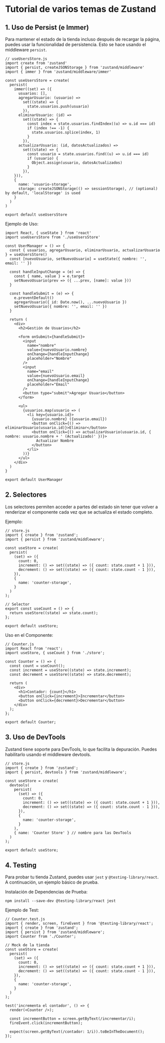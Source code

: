 
# Tutorial de varios temas de Zustand

## 1. Uso de Persist (e Immer)
Para mantener el estado de la tienda incluso después de recargar la página, puedes usar la funcionalidad de persistencia. Esto se hace usando el middleware `persist`.
~~~
// useUsersStore.js
import create from 'zustand'
import { persist, createJSONStorage } from 'zustand/middleware'
import { immer } from 'zustand/middleware/immer'

const useUsersStore = create(
  persist(
    immer((set) => ({
      usuarios: [],
      agregarUsuario: (usuario) =>
        set((state) => {
          state.usuarios.push(usuario)
        }),
      eliminarUsuario: (id) =>
        set((state) => {
          const index = state.usuarios.findIndex((u) => u.id === id)
          if (index !== -1) {
            state.usuarios.splice(index, 1)
          }
        }),
      actualizarUsuario: (id, datosActualizados) =>
        set((state) => {
          const usuario = state.usuarios.find((u) => u.id === id)
          if (usuario) {
            Object.assign(usuario, datosActualizados)
          }
        }),
    })),
    {
      name: 'usuario-storage',
      storage: createJSONStorage(() => sessionStorage), // (optional) by default, 'localStorage' is used
    }
  )
)

export default useUsersStore
~~~
Ejemplo de Uso:
~~~
import React, { useState } from 'react'
import useUsersStore from './useUsersStore'

const UserManager = () => {
  const { usuarios, agregarUsuario, eliminarUsuario, actualizarUsuario } = useUsersStore()
  const [nuevoUsuario, setNuevoUsuario] = useState({ nombre: '', email: '' })

  const handleInputChange = (e) => {
    const { name, value } = e.target
    setNuevoUsuario(prev => ({ ...prev, [name]: value }))
  }

  const handleSubmit = (e) => {
    e.preventDefault()
    agregarUsuario({ id: Date.now(), ...nuevoUsuario })
    setNuevoUsuario({ nombre: '', email: '' })
  }

  return (
    <div>
      <h2>Gestión de Usuarios</h2>
      
      <form onSubmit={handleSubmit}>
        <input
          name="nombre"
          value={nuevoUsuario.nombre}
          onChange={handleInputChange}
          placeholder="Nombre"
        />
        <input
          name="email"
          value={nuevoUsuario.email}
          onChange={handleInputChange}
          placeholder="Email"
        />
        <button type="submit">Agregar Usuario</button>
      </form>

      <ul>
        {usuarios.map(usuario => (
          <li key={usuario.id}>
            {usuario.nombre} ({usuario.email})
            <button onClick={() => eliminarUsuario(usuario.id)}>Eliminar</button>
            <button onClick={() => actualizarUsuario(usuario.id, { nombre: usuario.nombre + ' (Actualizado)' })}>
              Actualizar Nombre
            </button>
          </li>
        ))}
      </ul>
    </div>
  )
}

export default UserManager
~~~

## 2. Selectores
Los selectores permiten acceder a partes del estado sin tener que volver a renderizar el componente cada vez que se actualiza el estado completo.

Ejemplo:
~~~
// store.js
import { create } from 'zustand';
import { persist } from 'zustand/middleware';

const useStore = create(
  persist(
    (set) => ({
      count: 0,
      increment: () => set((state) => ({ count: state.count + 1 })),
      decrement: () => set((state) => ({ count: state.count - 1 })),
    }),
    {
      name: 'counter-storage',
    }
  )
);

// Selector
export const useCount = () => {
  return useStore((state) => state.count);
};

export default useStore;
~~~
Uso en el Componente:
~~~
// Counter.js
import React from 'react';
import useStore, { useCount } from './store';

const Counter = () => {
  const count = useCount();
  const increment = useStore((state) => state.increment);
  const decrement = useStore((state) => state.decrement);

  return (
    <div>
      <h1>Contador: {count}</h1>
      <button onClick={increment}>Incrementar</button>
      <button onClick={decrement}>Decrementar</button>
    </div>
  );
};

export default Counter;
~~~

## 3. Uso de DevTools
Zustand tiene soporte para DevTools, lo que facilita la depuración. Puedes habilitarlo usando el middleware devtools.
~~~
// store.js
import { create } from 'zustand';
import { persist, devtools } from 'zustand/middleware';

const useStore = create(
  devtools(
    persist(
      (set) => ({
        count: 0,
        increment: () => set((state) => ({ count: state.count + 1 })),
        decrement: () => set((state) => ({ count: state.count - 1 })),
      }),
      {
        name: 'counter-storage',
      }
    ),
    { name: 'Counter Store' } // nombre para las DevTools
  )
);

export default useStore;
~~~

## 4. Testing
Para probar tu tienda Zustand, puedes usar `jest` y `@testing-library/react`. A continuación, un ejemplo básico de prueba.

Instalación de Dependencias de Prueba:
~~~
npm install --save-dev @testing-library/react jest
~~~
Ejemplo de Test:
~~~
// Counter.test.js
import { render, screen, fireEvent } from '@testing-library/react';
import { create } from 'zustand';
import { persist } from 'zustand/middleware';
import Counter from './Counter';

// Mock de la tienda
const useStore = create(
  persist(
    (set) => ({
      count: 0,
      increment: () => set((state) => ({ count: state.count + 1 })),
      decrement: () => set((state) => ({ count: state.count - 1 })),
    }),
    {
      name: 'counter-storage',
    }
  )
);

test('incrementa el contador', () => {
  render(<Counter />);

  const incrementButton = screen.getByText(/incrementar/i);
  fireEvent.click(incrementButton);

  expect(screen.getByText(/contador: 1/i)).toBeInTheDocument();
});
~~~
